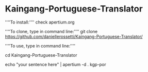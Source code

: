 # Kaingang-Portuguese-Translator

''''To install:''''
check apertium.org
  
  
''''To clone, type in command line:'''' git clone https://github.com/daniellerossetti/Kaingang-Portuguese-Translator/
  
  
''''To use, type in command line:''''

 cd Kaingang-Portuguese-Translator
 
 
 echo "your sentence here" | apertium -d . kgp-por
